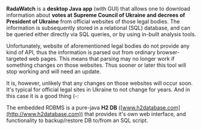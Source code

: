 **RadaWatch** is a **desktop Java app** (with GUI) that allows one to download information about **votes at Supreme Council of Ukraine and decrees of President of Ukraine** from official websites of those legal bodies. The information is subsequently stored in a relational (SQL) database, and can be queried either directly via SQL queries, or by using in-built analysis tools.

Unfortunately, website of aforementioned legal bodies do not provide any kind of API, thus the information is parsed out from ordinary browser-targeted web pages. This means that parsing may no longer work if something changes on those websites. Thus sooner or later this tool will stop working and will need an update.

It is, however, unlikely that any changes on those websites will occur soon. It's typical for official legal sites in Ukraine to not change for years. And in this case it is a good thing (-:

The embedded RDBMS is a pure-java **H2 DB** ([www.h2database.com](http://www.h2database.com)) that provides it's own web interface, and functionality to backup/restore DB to/from an SQL script.
